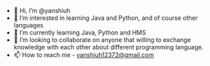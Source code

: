 - 👋 Hi, I’m @yanshiuh
- 👀 I’m interested in learning Java and Python, and of course other languages
- 🌱 I’m currently learning Java, Python and HMS 
- 💞️ I’m looking to collaborate on anyone that willing to exchange knowledge with each other about different programming language.
- 📫 How to reach me - yanshiuh12372@gmail.com

<!---
yanshiuh/yanshiuh is a ✨ special ✨ repository because its `README.md` (this file) appears on your GitHub profile.
You can click the Preview link to take a look at your changes.
--->
